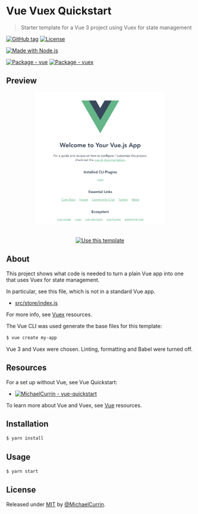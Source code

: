 # Vue Vuex Quickstart
> Starter template for a Vue 3 project using Vuex for state management

<!-- Badges generated with https://michaelcurrin.github.io/badge-generator/ -->
[![GitHub tag](https://img.shields.io/github/tag/MichaelCurrin/vue-vuex-quickstart?include_prereleases=&sort=semver)](https://github.com/MichaelCurrin/vue-vuex-quickstart/releases/)
[![License](https://img.shields.io/badge/License-MIT-blue)](#license)

[![Made with Node.js](https://img.shields.io/badge/Node.js->=12-blue?logo=node.js&logoColor=white)](https://nodejs.org)

[![Package - vue](https://img.shields.io/github/package-json/dependency-version/MichaelCurrin/vue-vuex-quickstart/vue)](https://www.npmjs.com/package/vue)
[![Package - vuex](https://img.shields.io/github/package-json/dependency-version/MichaelCurrin/vue-vuex-quickstart/vuex)](https://www.npmjs.com/package/vuex)


## Preview

<div align="center">
    <a href="https://michaelcurrin.github.io/vue-vuex-quickstart/">
        <img src="/sample.png" alt="Sample screenshot" title="Sample screenshot" width="350" />
    </a>
</div>

<br>

<div align="center">

[![Use this template](https://img.shields.io/badge/Generate-Use_this_template-2ea44f?style=for-the-badge&logo=github)](https://github.com/MichaelCurrin/vue-vuex-quickstart/generate)

</div>


## About

This project shows what code is needed to turn a plain Vue app into one that uses Vuex for state management.

In particular, see this file, which is not in a standard Vue app.

- [src/store/index.js](/src/store/index.js)

For more info, see [Vuex](https://michaelcurrin.github.io/dev-resources/resources/javascript/packages/vue/vuex.html) resources.

The Vue CLI was used generate the base files for this template:

```sh
$ vue create my-app
```

Vue 3 and Vuex were chosen. Linting, formatting and Babel were turned off.


## Resources

For a set up without Vue, see Vue Quickstart:

- [![MichaelCurrin - vue-quickstart](https://img.shields.io/static/v1?label=MichaelCurrin&message=vue-quickstart&color=blue&logo=github)](https://github.com/MichaelCurrin/vue-quickstart)

To learn more about Vue and Vuex, see [Vue](https://michaelcurrin.github.io/dev-resources/resources/javascript/packages/vue/) resources.


## Installation

```sh
$ yarn install
```

## Usage

```sh
$ yarn start
```



## License

Released under [MIT](/LICENSE) by [@MichaelCurrin](https://github.com/MichaelCurrin).
